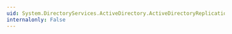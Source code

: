 ```yaml
---
uid: System.DirectoryServices.ActiveDirectory.ActiveDirectoryReplicationMetadata.AttributeNames
internalonly: False
---
```

